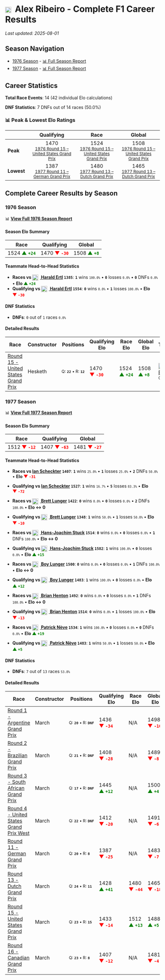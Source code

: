 # <img src="https://upload.wikimedia.org/wikipedia/commons/0/05/Flag_of_Brazil.svg" alt="Brazil" width="20" height="auto" style="vertical-align: middle; margin-right: 5px;" onerror="this.outerHTML='🇧🇷'; this.style.marginRight='5px';"/> Alex Ribeiro - Complete F1 Career Results

*Last updated: 2025-08-01*

## Season Navigation

- [1976 Season](#1976-season) - [📊 Full Season Report](../seasons/1976-season-report)
- [1977 Season](#1977-season) - [📊 Full Season Report](../seasons/1977-season-report)

## Career Statistics

**Total Race Events**: 14 (42 individual Elo calculations)

**DNF Statistics**: 7 DNFs out of 14 races (50.0%)

### 📊 Peak & Lowest Elo Ratings

| &nbsp; | Qualifying | Race | Global |
|-------|------------|------|--------|
| **Peak** | <center> 1470 <br/><small> [1976 Round 15 – United States Grand Prix](../seasons/1976-season-report#round-15-united-states-grand-prix) </small></center> | <center> 1524 <br/><small> [1976 Round 15 – United States Grand Prix](../seasons/1976-season-report#round-15-united-states-grand-prix) </small></center> | <center> 1508  <br/><small> [1976 Round 15 – United States Grand Prix](../seasons/1976-season-report#round-15-united-states-grand-prix) </small></center> |
| **Lowest** | <center> 1387 <br/><small> [1977 Round 11 – German Grand Prix](../seasons/1977-season-report#round-11-german-grand-prix) </small></center> | <center> 1480 <br/><small> [1977 Round 13 – Dutch Grand Prix](../seasons/1977-season-report#round-13-dutch-grand-prix) </small></center> | <center> 1465 <br/><small> [1977 Round 13 – Dutch Grand Prix](../seasons/1977-season-report#round-13-dutch-grand-prix) </small></center> |


## Complete Career Results by Season

### 1976 Season

📊 **[View Full 1976 Season Report](../seasons/1976-season-report)**

#### Season Elo Summary

| Race | Qualifying | Global |
|------|------------|--------|
| 1524 **<span style="color: green;">▲&nbsp;`+24`</span>** | 1470 **<span style="color: red;">▼&nbsp;`-30`</span>** | 1508 **<span style="color: green;">▲&nbsp;`+8`</span>** |

#### Teammate Head-to-Head Statistics

- **Races vs [<img src="https://upload.wikimedia.org/wikipedia/commons/4/41/Flag_of_Austria.svg" alt="Austria" width="20" height="auto" style="vertical-align: middle; margin-right: 5px;" onerror="this.outerHTML='🇦🇹'; this.style.marginRight='5px';"/> Harald Ertl](harald-ertl) `1385`**: **`1`** wins <small>`100.0%`</small> • **`0`** losses <small>`0.0%`</small> • **`0`** DNFs <small>`0.0%`</small> • **Elo <span style="color: green;">▲&nbsp;`+24`</span>**
- **Qualifying vs [<img src="https://upload.wikimedia.org/wikipedia/commons/4/41/Flag_of_Austria.svg" alt="Austria" width="20" height="auto" style="vertical-align: middle; margin-right: 5px;" onerror="this.outerHTML='🇦🇹'; this.style.marginRight='5px';"/> Harald Ertl](harald-ertl) `1554`**: **`0`** wins <small>`0.0%`</small> • **`1`** losses <small>`100.0%`</small> • **Elo <span style="color: red;">▼&nbsp;`-30`</span>**

#### DNF Statistics

- **DNFs**: `0` out of `1` races <small>`0.0%`</small>

#### Detailed Results

| Race | Constructor | Positions | Qualifying Elo | Race Elo | Global Elo | Teammate |
|------|-------------|-----------|----------------|----------|------------|----------|
| [Round 15 - United States Grand Prix](../seasons/1976-season-report#round-15-united-states-grand-prix) | Hesketh | <small>Q:&nbsp;**`22`**&nbsp;•&nbsp;R:&nbsp;**`12`**</small> | 1470 **<span style="color: red;">▼&nbsp;`-30`</span>** | 1524 **<span style="color: green;">▲&nbsp;`+24`</span>** | 1508 **<span style="color: green;">▲&nbsp;`+8`</span>** | [<img src="https://upload.wikimedia.org/wikipedia/commons/4/41/Flag_of_Austria.svg" alt="Austria" width="20" height="auto" style="vertical-align: middle; margin-right: 5px;" onerror="this.outerHTML='🇦🇹'; this.style.marginRight='5px';"/> Harald Ertl](harald-ertl)<br/><small>Q:&nbsp;**`21`**&nbsp;•&nbsp;R:&nbsp;**`13`**</small> |

### 1977 Season

📊 **[View Full 1977 Season Report](../seasons/1977-season-report)**

#### Season Elo Summary

| Race | Qualifying | Global |
|------|------------|--------|
| 1512 **<span style="color: red;">▼&nbsp;`-12`</span>** | 1407 **<span style="color: red;">▼&nbsp;`-63`</span>** | 1481 **<span style="color: red;">▼&nbsp;`-27`</span>** |

#### Teammate Head-to-Head Statistics

- **Races vs [Ian Scheckter](ian-scheckter) `1407`**: **`1`** wins <small>`25.0%`</small> • **`1`** losses <small>`25.0%`</small> • **`2`** DNFs <small>`50.0%`</small> • **Elo <span style="color: red;">▼&nbsp;`-31`</span>**
- **Qualifying vs [Ian Scheckter](ian-scheckter) `1527`**: **`1`** wins <small>`16.7%`</small> • **`5`** losses <small>`83.3%`</small> • **Elo <span style="color: red;">▼&nbsp;`-72`</span>**

- **Races vs [<img src="https://upload.wikimedia.org/wikipedia/commons/a/a4/Flag_of_the_United_States.svg" alt="United States" width="20" height="auto" style="vertical-align: middle; margin-right: 5px;" onerror="this.outerHTML='🇺🇸'; this.style.marginRight='5px';"/> Brett Lunger](brett-lunger) `1422`**: **`0`** wins <small>`0.0%`</small> • **`0`** losses <small>`0.0%`</small> • **`2`** DNFs <small>`100.0%`</small> • **Elo ↔ 0**
- **Qualifying vs [<img src="https://upload.wikimedia.org/wikipedia/commons/a/a4/Flag_of_the_United_States.svg" alt="United States" width="20" height="auto" style="vertical-align: middle; margin-right: 5px;" onerror="this.outerHTML='🇺🇸'; this.style.marginRight='5px';"/> Brett Lunger](brett-lunger) `1348`**: **`1`** wins <small>`50.0%`</small> • **`1`** losses <small>`50.0%`</small> • **Elo <span style="color: red;">▼&nbsp;`-10`</span>**

- **Races vs [<img src="https://upload.wikimedia.org/wikipedia/commons/b/ba/Flag_of_Germany.svg" alt="Germany" width="20" height="auto" style="vertical-align: middle; margin-right: 5px;" onerror="this.outerHTML='🇩🇪'; this.style.marginRight='5px';"/> Hans-Joachim Stuck](hans-joachim-stuck) `1514`**: **`0`** wins <small>`0.0%`</small> • **`0`** losses <small>`0.0%`</small> • **`1`** DNFs <small>`100.0%`</small> • **Elo ↔ 0**
- **Qualifying vs [<img src="https://upload.wikimedia.org/wikipedia/commons/b/ba/Flag_of_Germany.svg" alt="Germany" width="20" height="auto" style="vertical-align: middle; margin-right: 5px;" onerror="this.outerHTML='🇩🇪'; this.style.marginRight='5px';"/> Hans-Joachim Stuck](hans-joachim-stuck) `1582`**: **`1`** wins <small>`100.0%`</small> • **`0`** losses <small>`0.0%`</small> • **Elo <span style="color: green;">▲&nbsp;`+15`</span>**

- **Races vs [<img src="https://upload.wikimedia.org/wikipedia/commons/2/20/Flag_of_the_Netherlands.svg" alt="Netherlands" width="20" height="auto" style="vertical-align: middle; margin-right: 5px;" onerror="this.outerHTML='🇳🇱'; this.style.marginRight='5px';"/> Boy Lunger](boy-lunger) `1500`**: **`0`** wins <small>`0.0%`</small> • **`0`** losses <small>`0.0%`</small> • **`1`** DNFs <small>`100.0%`</small> • **Elo ↔ 0**
- **Qualifying vs [<img src="https://upload.wikimedia.org/wikipedia/commons/2/20/Flag_of_the_Netherlands.svg" alt="Netherlands" width="20" height="auto" style="vertical-align: middle; margin-right: 5px;" onerror="this.outerHTML='🇳🇱'; this.style.marginRight='5px';"/> Boy Lunger](boy-lunger) `1483`**: **`1`** wins <small>`100.0%`</small> • **`0`** losses <small>`0.0%`</small> • **Elo <span style="color: green;">▲&nbsp;`+12`</span>**

- **Races vs [<img src="https://upload.wikimedia.org/wikipedia/commons/thumb/8/83/Flag_of_the_United_Kingdom_%283-5%29.svg/512px-Flag_of_the_United_Kingdom_%283-5%29.svg.png?20250726143817" alt="United Kingdom" width="20" height="auto" style="vertical-align: middle; margin-right: 5px;" onerror="this.outerHTML='🇬🇧'; this.style.marginRight='5px';"/> Brian Henton](brian-henton) `1492`**: **`0`** wins <small>`0.0%`</small> • **`0`** losses <small>`0.0%`</small> • **`1`** DNFs <small>`100.0%`</small> • **Elo ↔ 0**
- **Qualifying vs [<img src="https://upload.wikimedia.org/wikipedia/commons/thumb/8/83/Flag_of_the_United_Kingdom_%283-5%29.svg/512px-Flag_of_the_United_Kingdom_%283-5%29.svg.png?20250726143817" alt="United Kingdom" width="20" height="auto" style="vertical-align: middle; margin-right: 5px;" onerror="this.outerHTML='🇬🇧'; this.style.marginRight='5px';"/> Brian Henton](brian-henton) `1514`**: **`0`** wins <small>`0.0%`</small> • **`1`** losses <small>`100.0%`</small> • **Elo <span style="color: red;">▼&nbsp;`-13`</span>**

- **Races vs [<img src="https://upload.wikimedia.org/wikipedia/commons/6/65/Flag_of_Belgium.svg" alt="Belgium" width="20" height="auto" style="vertical-align: middle; margin-right: 5px;" onerror="this.outerHTML='🇧🇪'; this.style.marginRight='5px';"/> Patrick Nève](patrick-nve) `1534`**: **`1`** wins <small>`100.0%`</small> • **`0`** losses <small>`0.0%`</small> • **`0`** DNFs <small>`0.0%`</small> • **Elo <span style="color: green;">▲&nbsp;`+19`</span>**
- **Qualifying vs [<img src="https://upload.wikimedia.org/wikipedia/commons/6/65/Flag_of_Belgium.svg" alt="Belgium" width="20" height="auto" style="vertical-align: middle; margin-right: 5px;" onerror="this.outerHTML='🇧🇪'; this.style.marginRight='5px';"/> Patrick Nève](patrick-nve) `1483`**: **`1`** wins <small>`50.0%`</small> • **`1`** losses <small>`50.0%`</small> • **Elo <span style="color: green;">▲&nbsp;`+5`</span>**

#### DNF Statistics

- **DNFs**: `7` out of `13` races <small>`53.8%`</small>

#### Detailed Results

| Race | Constructor | Positions | Qualifying Elo | Race Elo | Global Elo | Teammate |
|------|-------------|-----------|----------------|----------|------------|----------|
| [Round 1 - Argentine Grand Prix](../seasons/1977-season-report#round-1-argentine-grand-prix) | March | <small>Q:&nbsp;**`20`**&nbsp;•&nbsp;R:&nbsp;**`DNF`**</small> | 1436 **<span style="color: red;">▼&nbsp;`-34`</span>** | N/A | 1498 **<span style="color: red;">▼&nbsp;`-10`</span>** | [Ian Scheckter](ian-scheckter)<br/><small>Q:&nbsp;**`17`**&nbsp;•&nbsp;R:&nbsp;**`DNF`**</small> |
| [Round 2 - Brazilian Grand Prix](../seasons/1977-season-report#round-2-brazilian-grand-prix) | March | <small>Q:&nbsp;**`21`**&nbsp;•&nbsp;R:&nbsp;**`DNF`**</small> | 1408 **<span style="color: red;">▼&nbsp;`-28`</span>** | N/A | 1489 **<span style="color: red;">▼&nbsp;`-8`</span>** | [Ian Scheckter](ian-scheckter)<br/><small>Q:&nbsp;**`17`**&nbsp;•&nbsp;R:&nbsp;**`DNF`**</small> |
| [Round 3 - South African Grand Prix](../seasons/1977-season-report#round-3-south-african-grand-prix) | March | <small>Q:&nbsp;**`17`**&nbsp;•&nbsp;R:&nbsp;**`DNF`**</small> | 1445 **<span style="color: green;">▲&nbsp;`+12`</span>** | N/A | 1500 **<span style="color: green;">▲&nbsp;`+4`</span>** | [<img src="https://upload.wikimedia.org/wikipedia/commons/a/a4/Flag_of_the_United_States.svg" alt="United States" width="20" height="auto" style="vertical-align: middle; margin-right: 5px;" onerror="this.outerHTML='🇺🇸'; this.style.marginRight='5px';"/> Brett Lunger](brett-lunger)<br/><small>Q:&nbsp;**`23`**&nbsp;•&nbsp;R:&nbsp;**`14`**</small> |
| [Round 4 - United States Grand Prix West](../seasons/1977-season-report#round-4-united-states-grand-prix-west) | March | <small>Q:&nbsp;**`22`**&nbsp;•&nbsp;R:&nbsp;**`DNF`**</small> | 1412 **<span style="color: red;">▼&nbsp;`-20`</span>** | N/A | 1491 **<span style="color: red;">▼&nbsp;`-6`</span>** | [<img src="https://upload.wikimedia.org/wikipedia/commons/thumb/8/83/Flag_of_the_United_Kingdom_%283-5%29.svg/512px-Flag_of_the_United_Kingdom_%283-5%29.svg.png?20250726143817" alt="United Kingdom" width="20" height="auto" style="vertical-align: middle; margin-right: 5px;" onerror="this.outerHTML='🇬🇧'; this.style.marginRight='5px';"/> Brian Henton](brian-henton)<br/><small>Q:&nbsp;**`18`**&nbsp;•&nbsp;R:&nbsp;**`10`**</small> |
| [Round 11 - German Grand Prix](../seasons/1977-season-report#round-11-german-grand-prix) | March | <small>Q:&nbsp;**`20`**&nbsp;•&nbsp;R:&nbsp;**`8`**</small> | 1387 **<span style="color: red;">▼&nbsp;`-25`</span>** | N/A | 1483 **<span style="color: red;">▼&nbsp;`-7`</span>** | [Ian Scheckter](ian-scheckter)<br/><small>Q:&nbsp;**`19`**&nbsp;•&nbsp;R:&nbsp;**`DNF`**</small> |
| [Round 13 - Dutch Grand Prix](../seasons/1977-season-report#round-13-dutch-grand-prix) | March | <small>Q:&nbsp;**`24`**&nbsp;•&nbsp;R:&nbsp;**`11`**</small> | 1428 **<span style="color: green;">▲&nbsp;`+41`</span>** | 1480 **<span style="color: red;">▼&nbsp;`-44`</span>** | 1465 **<span style="color: red;">▼&nbsp;`-18`</span>** | [Ian Scheckter](ian-scheckter)<br/><small>Q:&nbsp;**`25`**&nbsp;•&nbsp;R:&nbsp;**`10`**</small> |
| [Round 15 - United States Grand Prix](../seasons/1977-season-report#round-15-united-states-grand-prix) | March | <small>Q:&nbsp;**`23`**&nbsp;•&nbsp;R:&nbsp;**`15`**</small> | 1433 **<span style="color: red;">▼&nbsp;`-14`</span>** | 1512 **<span style="color: green;">▲&nbsp;`+13`</span>** | 1488 **<span style="color: green;">▲&nbsp;`+5`</span>** | [<img src="https://upload.wikimedia.org/wikipedia/commons/6/65/Flag_of_Belgium.svg" alt="Belgium" width="20" height="auto" style="vertical-align: middle; margin-right: 5px;" onerror="this.outerHTML='🇧🇪'; this.style.marginRight='5px';"/> Patrick Nève](patrick-nve)<br/><small>Q:&nbsp;**`24`**&nbsp;•&nbsp;R:&nbsp;**`18`**</small> |
| [Round 16 - Canadian Grand Prix](../seasons/1977-season-report#round-16-canadian-grand-prix) | March | <small>Q:&nbsp;**`23`**&nbsp;•&nbsp;R:&nbsp;**`8`**</small> | 1407 **<span style="color: red;">▼&nbsp;`-12`</span>** | N/A | 1481 **<span style="color: red;">▼&nbsp;`-4`</span>** | [<img src="https://upload.wikimedia.org/wikipedia/commons/6/65/Flag_of_Belgium.svg" alt="Belgium" width="20" height="auto" style="vertical-align: middle; margin-right: 5px;" onerror="this.outerHTML='🇧🇪'; this.style.marginRight='5px';"/> Patrick Nève](patrick-nve)<br/><small>Q:&nbsp;**`21`**&nbsp;•&nbsp;R:&nbsp;**`DNF`**</small> |

